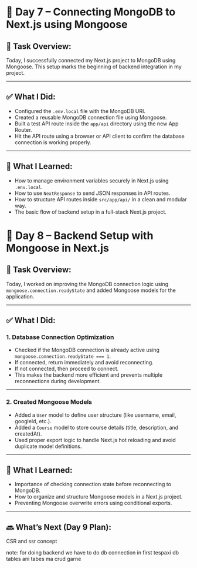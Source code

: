 # 📌 Day 7 – Connecting MongoDB to Next.js using Mongoose

## 🔹 Task Overview:

Today, I successfully connected my Next.js project to MongoDB using Mongoose. This setup marks the beginning of backend integration in my project.

---

## ✅ What I Did:

- Configured the `.env.local` file with the MongoDB URI.
- Created a reusable MongoDB connection file using Mongoose.
- Built a test API route inside the `app/api` directory using the new App Router.
- Hit the API route using a browser or API client to confirm the database connection is working properly.

---

## 🧠 What I Learned:

- How to manage environment variables securely in Next.js using `.env.local`.
- How to use `NextResponse` to send JSON responses in API routes.
- How to structure API routes inside `src/app/api/` in a clean and modular way.
- The basic flow of backend setup in a full-stack Next.js project.

# 📌 Day 8 – Backend Setup with Mongoose in Next.js

## 🔹 Task Overview:

Today, I worked on improving the MongoDB connection logic using `mongoose.connection.readyState` and added Mongoose models for the application.

---

## ✅ What I Did:

### 1. Database Connection Optimization

- Checked if the MongoDB connection is already active using `mongoose.connection.readyState === 1`.
- If connected, return immediately and avoid reconnecting.
- If not connected, then proceed to connect.
- This makes the backend more efficient and prevents multiple reconnections during development.

---

### 2. Created Mongoose Models

- Added a `User` model to define user structure (like username, email, googleId, etc.).
- Added a `Course` model to store course details (title, description, and createdAt).
- Used proper export logic to handle Next.js hot reloading and avoid duplicate model definitions.

---

## 🧠 What I Learned:

- Importance of checking connection state before reconnecting to MongoDB.
- How to organize and structure Mongoose models in a Next.js project.
- Preventing Mongoose overwrite errors using conditional exports.

---

## 🔜 What’s Next (Day 9 Plan):
CSR and ssr concept











note: for doing backend we have to do db connection in first tespaxi db tables ani tabes ma crud garne
